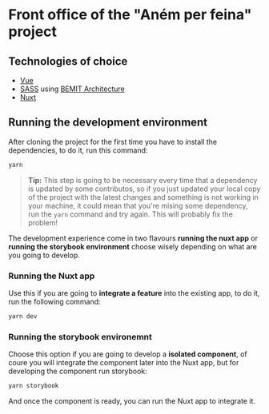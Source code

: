 # Front office of the "Aném per feina" project

## Technologies of choice

- [Vue](https://vuejs.org/)
- [SASS](https://sass-lang.com/) using [BEMIT Architecture](https://csswizardry.com/2015/08/bemit-taking-the-bem-naming-convention-a-step-further/)
- [Nuxt](https://nuxtjs.org/)


## Running the development environment

After cloning the project for the first time you have to install the dependencies, to do it, run this command:

```bash
yarn
```

> **Tip:** This step is going to be necessary every time that a dependency is updated by some contributos, so if you just updated your local copy of the project with the latest changes and something is not working in your machine, it could mean that you're mising some dependency, run the `yarn` command and try again. This will probably fix the problem!

The development experience come in two flavours **running the nuxt app** or **running the storybook environment** choose wisely depending on what are you going to develop.

### Running the Nuxt app

Use this if you are going to **integrate a feature** into the existing app, to do it, run the following command:

```bash
yarn dev
```

### Running the storybook environemnt

Choose this option if you are going to develop a **isolated component**, of coure you will integrate the component later into the Nuxt app, but for developing the component run storybook:

```bash
yarn storybook
```

And once the component is ready, you can run the Nuxt app to integrate it.
